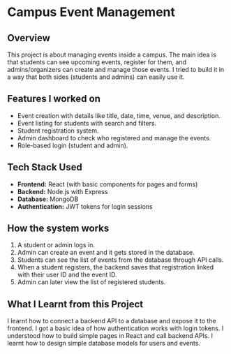# Campus Event Management

## Overview
This project is about managing events inside a campus. The main idea is that students can see upcoming events, register for them, and admins/organizers can create and manage those events. I tried to build it in a way that both sides (students and admins) can easily use it.

## Features I worked on
- Event creation with details like title, date, time, venue, and description.  
- Event listing for students with search and filters.  
- Student registration system.  
- Admin dashboard to check who registered and manage the events.  
- Role-based login (student and admin).  

## Tech Stack Used
- **Frontend:** React (with basic components for pages and forms)  
- **Backend:** Node.js with Express  
- **Database:** MongoDB  
- **Authentication:** JWT tokens for login sessions  

## How the system works 
1. A student or admin logs in.  
2. Admin can create an event and it gets stored in the database.  
3. Students can see the list of events from the database through API calls.  
4. When a student registers, the backend saves that registration linked with their user ID and the event ID.  
5. Admin can later view the list of registered students.  

## What I Learnt from this Project
I learnt how to connect a backend API to a database and expose it to the frontend.
I got a basic idea of how authentication works with login tokens.
I understood how to build simple pages in React and call backend APIs.
I learnt how to design simple database models for users and events.
